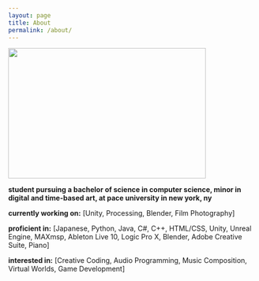 ```yaml
---
layout: page
title: About
permalink: /about/
---
```

<img src="https://i.imgur.com/7FT2Rm4.jpg" width="400" height="265">

**student pursuing a bachelor of science in computer science, minor in digital and time-based art, at pace university in new york, ny**

**currently working on:**
[Unity, 
Processing,
Blender,
Film Photography]

**proficient in:**
[Japanese,
Python,
Java,
C#,
C++,
HTML/CSS,
Unity,
Unreal Engine,
MAXmsp,
Ableton Live 10,
Logic Pro X,
Blender,
Adobe Creative Suite,
Piano]


**interested in:**
[Creative Coding,
Audio Programming,
Music Composition,
Virtual Worlds,
Game Development]
